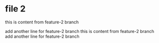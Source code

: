 # file 2

this is content from feature-2 branch

add another line for feature-2 branch
this is content from feature-2 branch
add another line for feature-2 branch
